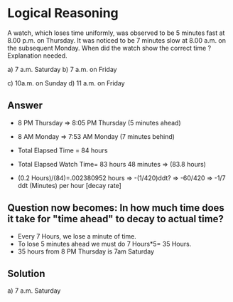 # Logical Reasoning

A watch, which loses time uniformly, was observed to be 5 minutes fast at 8.00 p.m. on Thursday. It was noticed to be 7 minutes slow at 8.00 a.m. on the subsequent Monday. When did the watch show the correct time ? Explanation needed.

a) 7 a.m. Saturday b) 7 a.m. on Friday

c) 10a.m. on Sunday d) 11 a.m. on Friday

## Answer

* 8 PM Thursday => 8:05 PM Thursday (5 minutes ahead)

* 8 AM Monday => 7:53 AM Monday (7 minutes behind)

* Total Elapsed Time = 84 hours
* Total Elapsed Watch Time= 83 hours 48 minutes => (83.8 hours)

* (0.2 Hours)/(84)=.002380952 hours => -(1/420)ddt? => -60/420 => -1/7 ddt (Minutes) per hour [decay rate]

## Question now becomes: In how much time does it take for "time ahead" to decay to actual time?

* Every 7 Hours, we lose a minute of time.
* To lose 5 minutes ahead we must do 7 Hours*5= 35 Hours.
* 35 hours from 8 PM Thursday is 7am Saturday

## Solution

a) 7 a.m. Saturday
